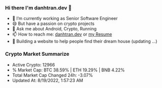 ### Hi there I'm danhtran.dev 👋

- 🔭 I’m currently working as Senior Software Engineer
- 😄 But have a passion on crypto projects
- 💬 Ask me about Android, Crypto, Running 
- 📫 How to reach me: <a href="https://danhtran.dev" target="_blank">danhtran.dev</a> or <a href="Developer-Resume.pdf" target="_blank">my Resume</a>
- 🌱 Building a website to help people find their dream house (updating ...)

### Crypto Market Summarize
- Active Crypto: 12966
- % Market Cap: BTC 38.59% | ETH 19.29% | BNB 4.22%
- Total Market Cap Changed 24h: -3.07%
- Updated At: 8/19/2022, 1:57:23 AM
